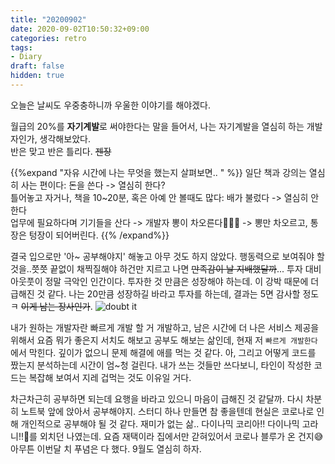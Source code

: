 ```yaml
---
title: "20200902"
date: 2020-09-02T10:50:32+09:00
categories: retro
tags:
- Diary
draft: false
hidden: true
---
```


오늘은 날씨도 우중충하니까 우울한 이야기를 해야겠다.

월급의 20%를 **자기계발**로 써야한다는 말을 들어서, 
나는 자기계발을 열심히 하는 개발자인가, 생각해보았다. \
반은 맞고 반은 틀리다. ~~젠장~~ 

{{%expand "자유 시간에 나는 무엇을 했는지 살펴보면.. " %}}
일단 책과 강의는 열심히 사는 편이다: 돈을 쓴다 -> 열심히 한다? \
틀어놓고 자거나, 책을 10~20분, 혹은 아예 안 볼때도 많다: 배가 불렀다 -> 열심히 안한다 \
업무에 필요하다며 기기들을 산다 -> 개발자 뽕이 차오른다🍷🍷🍷 -> 뽕만 차오르고, 통장은 텅장이 되어버린다. 
{{% /expand%}}


결국 입으로만 '아~ 공부해야지' 해놓고 아무 것도 하지 않았다.
행동력으로 보여줘야 할 것을..쯧쯧 끝없이 채찍질해야 하건만 지르고 나면 ~~만족감이 날 지배했달까~~... 
투자 대비 아웃풋이 정말 극악인 인간이다. 투자한 것 만큼은 성장해야 하는데. 이 강박 때문에 더 급해진 것 같다.
나는 20만큼 성장하길 바라고 투자를 하는데, 결과는 5면 감사할 정도ㅋ ~~이게 남는 장사인가~~. 
![doubt it](https://media.giphy.com/media/yj5oYHjoIwv28/giphy.gif)

내가 원하는 개발자란 빠르게 개발 할 거 개발하고, 남은 시간에 더 나은 서비스 제공을 위해서
요즘 뭐가 좋은지 서치도 해보고 공부도 해보는 삶인데, 현재 저 `빠르게 개발한다`에서 막힌다.
깊이가 없으니 문제 해결에 애를 먹는 것 같다. 아, 그리고 어떻게 코드를 짰는지 분석하는데 시간이 엄~청 걸린다.
내가 쓰는 것들만 쓰다보니, 타인이 작성한 코드는 복잡해 보여서 지레 겁먹는 것도 이유일 거다.

차근차근히 공부하면 되는데 요행을 바라고 있으니 마음이 급해진 것 같달까.
다시 차분히 노트북 앞에 앉아서 공부해야지. 
스터디 하나 만들면 참 좋을텐데 현실은 코로나로 인해 개인적으로 공부해야 될 것 같다.
재미가 없는 삶.. 다이나믹 코리아!! 다이나믹 고라니!!🍺를 외치던 나였는데. 
요즘 재택이라 집에서만 갇혀있어서 코로나 블루가 온 건지😅 아무튼 이번달 치 푸념은 다 했다.
9월도 열심히 하자.
